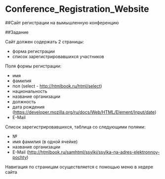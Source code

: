 # Conference_Registration_Website
##Сайт регистрации на вымышленную конференцию

##Задание

Сайт должен содержать 2 страницы:
   - форма регистрации
   - список зарегистрировавшихся участников

Поля формы регистрации:
- имя
- фамилия
- пол (select - http://htmlbook.ru/html/select)
- национальность
- название организации
- должность
- дата рождения (https://developer.mozilla.org/ru/docs/Web/HTML/Element/Input/date)
- E-Mail

Список зарегистрировавшихся, таблица со следующими полями:
- №
- имя фамилия (в одной ячейке)
- название организации
- E-Mail (http://htmlbook.ru/samhtml/ssylki/ssylka-na-adres-elektronnoy-pochty)

Навигация по страницам осуществляется с помощью меню в хедере сайта
